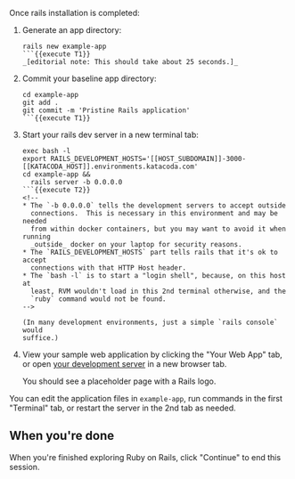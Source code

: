 Once rails installation is completed:

1. Generate an app directory:
   ```
   rails new example-app
   ```{{execute T1}}
   _[editorial note: This should take about 25 seconds.]_

2. Commit your baseline app directory:
   ```
   cd example-app
   git add .
   git commit -m 'Pristine Rails application'
   ```{{execute T1}}

3. Start your rails dev server in a new terminal tab:

   <!--
   Let's run this in a 2nd terminal.
   ```
   # Editorial note: Why isn't the initial command run in the 2nd terminal??
   # To be resolved by INKA-1757; until then, we'll work-around by running
   # this throw-away command.
   echo "Warm up 2nd terminal."
   ```{{execute T2}}
   Wait for the terminal prompt to appear, then proceed with:
   -->

   ```
   exec bash -l
   export RAILS_DEVELOPMENT_HOSTS='[[HOST_SUBDOMAIN]]-3000-[[KATACODA_HOST]].environments.katacoda.com'
   cd example-app &&
     rails server -b 0.0.0.0
   ```{{execute T2}}
   <!--
   * The `-b 0.0.0.0` tells the development servers to accept outside
     connections.  This is necessary in this environment and may be needed
     from within docker containers, but you may want to avoid it when running
     _outside_ docker on your laptop for security reasons.
   * The `RAILS_DEVELOPMENT_HOSTS` part tells rails that it's ok to accept
     connections with that HTTP Host header.
   * The `bash -l` is to start a "login shell", because, on this host at
     least, RVM wouldn't load in this 2nd terminal otherwise, and the
     `ruby` command would not be found.
   -->

   (In many development environments, just a simple `rails console` would
   suffice.)

4. View your sample web application by clicking the "Your Web App" tab, or
   open [your development server][dev-server] in a new browser tab.

   You should see a placeholder page with a Rails logo.

You can edit the application files in `example-app`, run commands in the
first "Terminal" tab, or restart the server in the 2nd tab as needed.

[dev-server]:https://[[HOST_SUBDOMAIN]]-3000-[[KATACODA_HOST]].environments.katacoda.com

## When you're done

When you're finished exploring Ruby on Rails, click "Continue" to end this
session.
